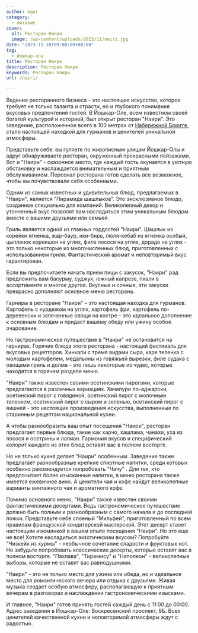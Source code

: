 ```yaml
---
author: egor
category:
  - питание
cover:
  alt: Ресторан Наири
  image: /wp-content/uploads/2023/11/nairi.jpg
date: "2023-11-10T09:00:00+00:00"
tag:
  - йошкар-ола
title: Ресторан Наири
description: Ресторан Наири
keywords: Ресторан Наири
url: /nairi/

---
```

Ведение ресторанного бизнеса \- это настоящее искусство, которое требует не только таланта и страсти, но и глубокого понимания вкусовых предпочтений гостей. В Йошкар-Оле, всем известном своей богатой культурой и историей, был открыт ресторан "Наири". Это заведение, расположенное всего в 100 метрах от [Набережной Брюгге](/brugge/), стало настоящей находкой для гурманов и ценителей уникальной атмосферы.

Представьте себе: вы гуляете по живописным улицам Йошкар\-Олы и вдруг обнаруживаете ресторан, окруженный прекрасными пейзажами. Вот и "Наири" \- сказочное место, где каждый гость окунается в уютную обстановку и наслаждается внимательным и приятным обслуживанием. Персонал ресторана готов сделать все возможное, чтобы вы почувствовали себя особенными.

Одним из самых известных и удивительных блюд, предлагаемых в "Наири", является "Пирамида шашлыков". Это эксклюзивное блюдо, созданное специально для компаний. Великолепный декор и утонченный вкус позволят вам насладиться этим уникальным блюдом вместе с вашими друзьями или семьей.

Гриль является одной из главных гордостей "Наири". Шашлык из корейки ягненка, жар\-баур, ики\-бирь, люля\-кебаб из ягненка особый, цыпленок корнишон на углях, филе лосося на углях, дорадо на углях \- это только некоторые из многочисленных блюд, приготовленных с использованием гриля. Фантастический аромат и неповторимый вкус гарантирован.

Если вы предпочитаете начать прием пищи с закусок, "Наири" рад предложить вам басурму, суджук, южный капрезе, пхали в ассортименте и многое другое. Вкусные и сочные, эти закуски прекрасно дополняют основное меню ресторана.

Гарниры в ресторане "Наири" – это настоящая находка для гурманов. Картофель с курдюком на углях, картофель фри, картофель по-деревенски и запеченные овощи на костре – это идеальное дополнение к основным блюдам и придаст вашему обеду или ужину особое очарование.

Но гастрономическое путешествие в "Наири" не остановится на гарнирах. Горячие блюда этого ресторана \- настоящий фестиваль для вкусовых рецепторов. Хинкали с тремя видами сыра, каре теленка с молодым картофелем, медальоны из говяжьей вырезки, филе судака с овощами гриль и долма \- это лишь некоторые из чудес, которые находятся в горячем разделе меню.

"Наири" также известен своими осетинскими пирогами, которые предлагаются в различных вариациях. Хачапури по\-аджарски, осетинский пирог с говядиной, осетинский пирог с молочным теленком, осетинский пирог с сыром и зеленью, осетинский пирог с вишней \- это настоящие произведения искусства, выполненные по старинным рецептам национальной кухни.

А чтобы разнообразить ваш опыт посещения "Наири", ресторан предлагает первые блюда, такие как харчо, хашлама, чанахи, уха из лосося и осетрины и лагман. Гармония вкусов и специфический колорит каждого из этих блюд оставят вас в полном восторге.

Но не только кухня делает "Наири" особенным. Заведение также предлагает разнообразные крепкие спиртные напитки, среди которых особенно рекомендуется попробовать "Чачу" . Для тех, кто предпочитает более изысканные напитки, в меню ресторана также имеется ежевичное вино. А ценители чая и кофе найдут великолепные варианты винтажного чая и ароматного кофе.

Помимо основного меню, "Наири" также известен своими фантастическими десертами. Ведь гастрономическое путешествие должно быть полным и разнообразным с самого начала и до последней ложки. Представьте себе слоеный "Мильфей", приготовленный по всем правилам французской кондитерской мастерской. Этот десерт станет настоящим изюминкой в вашем опыте посещения "Наири". Но это еще не все! Хотите насладиться экзотическим вкусом? Попробуйте "Чизкейк из хурмы" \- необычное сочетание сладости и фруктовых нот. Не забудьте попробовать классические десерты, которые оставят вас в полном восторге. "Пахлава", "Тирамису" и "Наполеон" \- великолепные выборы, которые не оставят вас равнодушными.

"Наири" \- это не только место для ужина или обеда, но и идеальное место для романтического вечера или отдыха с друзьями. Живая музыка создает особую атмосферу, располагающую к приятным вечерам в разговорах и наслаждении гастрономическими изысками.

И главное, "Наири" готов принять гостей каждый день с 11:00 до 00:00. Адрес заведения в Йошкар-Оле: Воскресенский проспект, 9Б. Всех ценителей качественной кухни и неповторимой атмосферы ждут с радостью.
